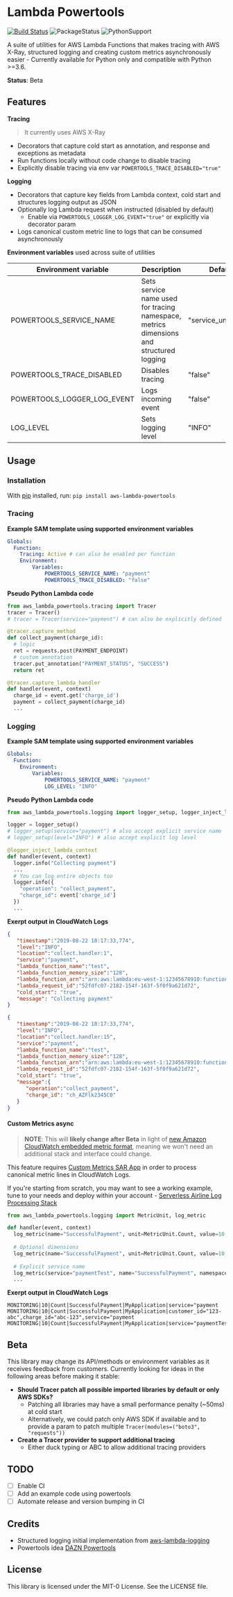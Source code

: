 # Lambda Powertools

[![Build Status](https://img.shields.io/endpoint.svg?url=https%3A%2F%2Factions-badge.atrox.dev%2Fawslabs%2Faws-lambda-powertools%2Fbadge%3Fref%3Ddevelop&style=flat)](https://actions-badge.atrox.dev/awslabs/aws-lambda-powertools/goto?ref=develop) ![PackageStatus](https://img.shields.io/static/v1?label=status&message=beta&color=blueviolet?style=flat-square) ![PythonSupport](https://img.shields.io/static/v1?label=python&message=3.6%20|%203.7&color=blue?style=flat-square&logo=python)

A suite of utilities for AWS Lambda Functions that makes tracing with AWS X-Ray, structured logging and creating custom metrics asynchronously easier - Currently available for Python only and compatible with Python >=3.6.

**Status**: Beta

## Features

**Tracing**

> It currently uses AWS X-Ray

* Decorators that capture cold start as annotation, and response and exceptions as metadata
* Run functions locally without code change to disable tracing
* Explicitly disable tracing via env var `POWERTOOLS_TRACE_DISABLED="true"`

**Logging**

* Decorators that capture key fields from Lambda context, cold start and structures logging output as JSON
* Optionally log Lambda request when instructed (disabled by default)
    - Enable via `POWERTOOLS_LOGGER_LOG_EVENT="true"` or explicitly via decorator param
* Logs canonical custom metric line to logs that can be consumed asynchronously

**Environment variables** used across suite of utilities

Environment variable | Description | Default | Utility
------------------------------------------------- | --------------------------------------------------------------------------------- | --------------------------------------------------------------------------------- | -------------------------------------------------
POWERTOOLS_SERVICE_NAME | Sets service name used for tracing namespace, metrics dimensions and structured logging | "service_undefined" | all
POWERTOOLS_TRACE_DISABLED | Disables tracing | "false" | tracing
POWERTOOLS_LOGGER_LOG_EVENT | Logs incoming event | "false" | logging
LOG_LEVEL | Sets logging level | "INFO" | logging

## Usage

### Installation

With [pip](https://pip.pypa.io/en/latest/index.html) installed, run: ``pip install aws-lambda-powertools``

### Tracing

**Example SAM template using supported environment variables**

```yaml
Globals:
  Function:
    Tracing: Active # can also be enabled per function
    Environment:
        Variables:
            POWERTOOLS_SERVICE_NAME: "payment" 
            POWERTOOLS_TRACE_DISABLED: "false" 
```

**Pseudo Python Lambda code**

```python
from aws_lambda_powertools.tracing import Tracer
tracer = Tracer()
# tracer = Tracer(service="payment") # can also be explicitly defined

@tracer.capture_method
def collect_payment(charge_id):
  # logic
  ret = requests.post(PAYMENT_ENDPOINT)
  # custom annotation
  tracer.put_annotation("PAYMENT_STATUS", "SUCCESS")
  return ret

@tracer.capture_lambda_handler
def handler(event, context)
  charge_id = event.get('charge_id')
  payment = collect_payment(charge_id)
  ...
```


### Logging

**Example SAM template using supported environment variables**

```yaml
Globals:
  Function:
    Environment:
        Variables:
            POWERTOOLS_SERVICE_NAME: "payment" 
            LOG_LEVEL: "INFO"
```

**Pseudo Python Lambda code**

```python
from aws_lambda_powertools.logging import logger_setup, logger_inject_lambda_context

logger = logger_setup()  
# logger_setup(service="payment") # also accept explicit service name
# logger_setup(level="INFO") # also accept explicit log level

@logger_inject_lambda_context
def handler(event, context)
  logger.info("Collecting payment")
  ...
  # You can log entire objects too
  logger.info({
    "operation": "collect_payment",
    "charge_id": event['charge_id']
  })
  ...
```

**Exerpt output in CloudWatch Logs**

```json
{  
   "timestamp":"2019-08-22 18:17:33,774",
   "level":"INFO",
   "location":"collect.handler:1",
   "service":"payment",
   "lambda_function_name":"test",
   "lambda_function_memory_size":"128",
   "lambda_function_arn":"arn:aws:lambda:eu-west-1:12345678910:function:test",
   "lambda_request_id":"52fdfc07-2182-154f-163f-5f0f9a621d72",
   "cold_start": "true",
   "message": "Collecting payment"
}

{  
   "timestamp":"2019-08-22 18:17:33,774",
   "level":"INFO",
   "location":"collect.handler:15",
   "service":"payment",
   "lambda_function_name":"test",
   "lambda_function_memory_size":"128",
   "lambda_function_arn":"arn:aws:lambda:eu-west-1:12345678910:function:test",
   "lambda_request_id":"52fdfc07-2182-154f-163f-5f0f9a621d72",
   "cold_start": "true",
   "message":{  
      "operation":"collect_payment",
      "charge_id": "ch_AZFlk2345C0"
   }
}
```

#### Custom Metrics async

> **NOTE**: This will **likely change after Beta** in light of [new Amazon CloudWatch embedded metric format](https://aws.amazon.com/about-aws/whats-new/2019/11/amazon-cloudwatch-launches-embedded-metric-format/), meaning we won't need an additional stack and interface could change.

This feature requires [Custom Metrics SAR App](https://serverlessrepo.aws.amazon.com/applications/arn:aws:serverlessrepo:us-east-1:374852340823:applications~async-custom-metrics) in order to process canonical metric lines in CloudWatch Logs. 

If you're starting from scratch, you may want to see a working example, tune to your needs and deploy within your account - [Serverless Airline Log Processing Stack](https://github.com/aws-samples/aws-serverless-airline-booking/blob/develop/src/backend/log-processing/template.yaml)

```python
from aws_lambda_powertools.logging import MetricUnit, log_metric

def handler(event, context)
  log_metric(name="SuccessfulPayment", unit=MetricUnit.Count, value=10, namespace="MyApplication")
  
  # Optional dimensions
  log_metric(name="SuccessfulPayment", unit=MetricUnit.Count, value=10, namespace="MyApplication", customer_id="123-abc", charge_id="abc-123")
  
  # Explicit service name
  log_metric(service="paymentTest", name="SuccessfulPayment", namespace="MyApplication".....)
  ...
```

**Exerpt output in CloudWatch Logs**

```
MONITORING|10|Count|SuccessfulPayment|MyApplication|service="payment
MONITORING|10|Count|SuccessfulPayment|MyApplication|customer_id="123-abc",charge_id="abc-123",service="payment
MONITORING|10|Count|SuccessfulPayment|MyApplication|service="paymentTest
```


## Beta

This library may change its API/methods or environment variables as it receives feedback from customers. Currently looking for ideas in the following areas before making it stable:

* **Should Tracer patch all possible imported libraries by default or only AWS SDKs?**
    - Patching all libraries may have a small performance penalty (~50ms) at cold start
    - Alternatively, we could patch only AWS SDK if available and to provide a param to patch multiple `Tracer(modules=("boto3", "requests"))` 
* **Create a Tracer provider to support additional tracing**
    - Either duck typing or ABC to allow additional tracing providers

## TODO

* [ ] Enable CI
* [ ] Add an example code using powertools
* [ ] Automate release and version bumping in CI

## Credits

* Structured logging initial implementation from [aws-lambda-logging](https://gitlab.com/hadrien/aws_lambda_logging)
* Powertools idea [DAZN Powertools](https://github.com/getndazn/dazn-lambda-powertools/)

## License

This library is licensed under the MIT-0 License. See the LICENSE file.
